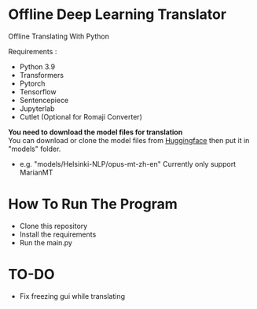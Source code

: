 # Offline Deep Learning Translator
Offline Translating With Python

Requirements :
* Python 3.9
* Transformers
* Pytorch
* Tensorflow
* Sentencepiece
* Jupyterlab
* Cutlet (Optional for Romaji Converter)

**You need to download the model files for translation**\
You can download or clone the model files from [Huggingface](https://huggingface.co/models?pipeline_tag=translation) then put it in "models" folder.
* e.g. "models/Helsinki-NLP/opus-mt-zh-en"
Currently only support MarianMT

# How To Run The Program
* Clone this repository
* Install the requirements
* Run the main.py

# <b>TO-DO</b>
* Fix freezing gui while translating

